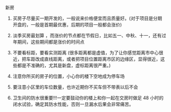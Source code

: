 新房

1. 买房子尽量买一期开发的，一般说来价格便宜而且质量好。(对于项目是分期开盘的，一般是首期最优惠，后期的项目一般都会涨价)
2. 淡季买房最划算 ，而涨价的节点都在节假日，比如五一、中秋、十一，还有过年期间，这些期间都是涨价的时间点
3. 不要看标距，要看实测距离 (很多距离都是虚值，为了让你感觉距离市中心很近，把车距改成直线距离，或者把项目位置距离市区的边缘区，显得很近，这些都是不准确的，尤其是新盘，虚标距离很严重。)

4. 注意你所买的房子的位置，小心你的楼下空地成为停车场
5. 要注意小区里的车位数量，也许近期你不买车但不带表以后不会

6. 卫生间的防水很重要!!!一定要鼓动你的楼上和你一起在交房时做足 48 小时的闭水试验，确定其防水性能，否则一旦漏水后果会非常痛苦。


